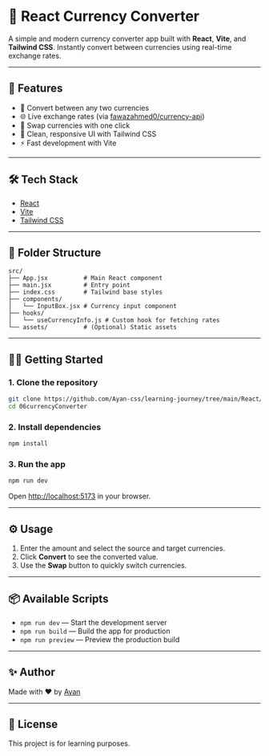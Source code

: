 # 💱 React Currency Converter

A simple and modern currency converter app built with **React**, **Vite**, and **Tailwind CSS**. Instantly convert between currencies using real-time exchange rates.

---

## 🚀 Features

- 🔄 Convert between any two currencies
- 🌐 Live exchange rates (via [fawazahmed0/currency-api](https://github.com/fawazahmed0/currency-api))
- 🔁 Swap currencies with one click
- 🎨 Clean, responsive UI with Tailwind CSS
- ⚡ Fast development with Vite

---


## 🛠️ Tech Stack

- [React](https://react.dev/)
- [Vite](https://vitejs.dev/)
- [Tailwind CSS](https://tailwindcss.com/)

---

## 📁 Folder Structure

```
src/
├── App.jsx          # Main React component
├── main.jsx         # Entry point
├── index.css        # Tailwind base styles
├── components/
│   └── InputBox.jsx # Currency input component
├── hooks/
│   └── useCurrencyInfo.js # Custom hook for fetching rates
└── assets/          # (Optional) Static assets
```

---

## 🧑‍💻 Getting Started

### 1. Clone the repository

```bash
git clone https://github.com/Ayan-css/learning-journey/tree/main/React/06currencyConverter
cd 06currencyConverter
```

### 2. Install dependencies

```bash
npm install
```

### 3. Run the app

```bash
npm run dev
```

Open [http://localhost:5173](http://localhost:5173) in your browser.

---

## ⚙️ Usage

1. Enter the amount and select the source and target currencies.
2. Click **Convert** to see the converted value.
3. Use the **Swap** button to quickly switch currencies.

---

## 📦 Available Scripts

- `npm run dev` — Start the development server
- `npm run build` — Build the app for production
- `npm run preview` — Preview the production build

---

## ✨ Author

Made with ❤️ by [Ayan](https://github.com/Ayan-css)

---

## 📄 License

This project is for learning purposes.